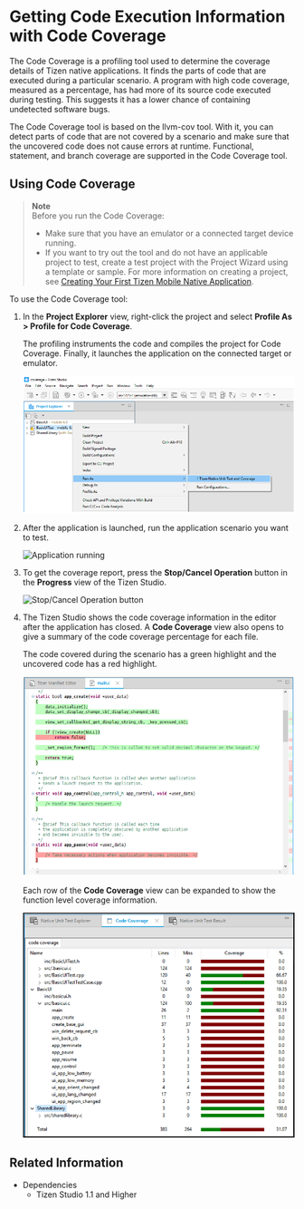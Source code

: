 # Getting Code Execution Information with Code Coverage

The Code Coverage is a profiling tool used to determine the coverage details of Tizen native applications. It finds the parts of code that are executed during a particular scenario. A program with high code coverage, measured as a percentage, has had more of its source code executed during testing. This suggests it has a lower chance of containing undetected software bugs.

The Code Coverage tool is based on the llvm-cov tool. With it, you can detect parts of code that are not covered by a scenario and make sure that the uncovered code does not cause errors at runtime. Functional, statement, and branch coverage are supported in the Code Coverage tool.

## Using Code Coverage

> **Note**  
> Before you run the Code Coverage:
>
> - Make sure that you have an emulator or a connected target device running.
> - If you want to try out the tool and do not have an applicable project to test, create a test project with the Project Wizard using a template or sample. For more information on creating a project, see [Creating Your First Tizen Mobile Native Application](../../native/getting-started/mobile/first-app.md).

To use the Code Coverage tool:
 
1. In the **Project Explorer** view, right-click the project and select **Profile As > Profile for Code Coverage**.

   The profiling instruments the code and compiles the project for Code Coverage. Finally, it launches the application on the connected target or emulator.

   ![Profiling the application](./media/code_coverage_profile.png)

2. After the application is launched, run the application scenario you want to test.

   ![Application running](./media/code_coverage_run.png)

3. To get the coverage report, press the **Stop/Cancel Operation** button in the **Progress** view of the Tizen Studio.

   ![Stop/Cancel Operation button](./media/code_coverage_end.png)

4. The Tizen Studio shows the code coverage information in the editor after the application has closed. A **Code Coverage** view also opens to give a summary of the code coverage percentage for each file.

   The code covered during the scenario has a green highlight and the uncovered code has a red highlight.

   ![Code Coverage result](./media/code_coverage_result.png)

   Each row of the **Code Coverage** view can be expanded to show the function level coverage information.

   ![Code Coverage result on a function level](./media/code_coverage_result2.png)


## Related Information
* Dependencies
  - Tizen Studio 1.1 and Higher
